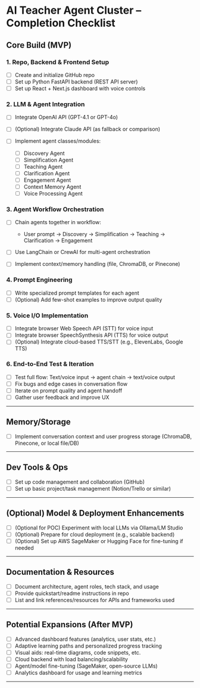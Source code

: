 # **AI Teacher Agent Cluster – Completion Checklist**

## **Core Build (MVP)**

### **1. Repo, Backend & Frontend Setup**

* [ ] Create and initialize GitHub repo
* [ ] Set up Python FastAPI backend (REST API server)
* [ ] Set up React + Next.js dashboard with voice controls

### **2. LLM & Agent Integration**

* [ ] Integrate OpenAI API (GPT-4.1 or GPT-4o)
* [ ] (Optional) Integrate Claude API (as fallback or comparison)
* [ ] Implement agent classes/modules:

  * [ ] Discovery Agent
  * [ ] Simplification Agent
  * [ ] Teaching Agent
  * [ ] Clarification Agent
  * [ ] Engagement Agent
  * [ ] Context Memory Agent
  * [ ] Voice Processing Agent

### **3. Agent Workflow Orchestration**

* [ ] Chain agents together in workflow:

  * User prompt → Discovery → Simplification → Teaching → Clarification → Engagement
* [ ] Use LangChain or CrewAI for multi-agent orchestration
* [ ] Implement context/memory handling (file, ChromaDB, or Pinecone)

### **4. Prompt Engineering**

* [ ] Write specialized prompt templates for each agent
* [ ] (Optional) Add few-shot examples to improve output quality

### **5. Voice I/O Implementation**

* [ ] Integrate browser Web Speech API (STT) for voice input
* [ ] Integrate browser SpeechSynthesis API (TTS) for voice output
* [ ] (Optional) Integrate cloud-based TTS/STT (e.g., ElevenLabs, Google TTS)

### **6. End-to-End Test & Iteration**

* [ ] Test full flow: Text/voice input → agent chain → text/voice output
* [ ] Fix bugs and edge cases in conversation flow
* [ ] Iterate on prompt quality and agent handoff
* [ ] Gather user feedback and improve UX

---

## **Memory/Storage**

* [ ] Implement conversation context and user progress storage (ChromaDB, Pinecone, or local file/DB)

---

## **Dev Tools & Ops**

* [ ] Set up code management and collaboration (GitHub)
* [ ] Set up basic project/task management (Notion/Trello or similar)

---

## **(Optional) Model & Deployment Enhancements**

* [ ] (Optional for POC) Experiment with local LLMs via Ollama/LM Studio
* [ ] (Optional) Prepare for cloud deployment (e.g., scalable backend)
* [ ] (Optional) Set up AWS SageMaker or Hugging Face for fine-tuning if needed

---

## **Documentation & Resources**

* [ ] Document architecture, agent roles, tech stack, and usage
* [ ] Provide quickstart/readme instructions in repo
* [ ] List and link references/resources for APIs and frameworks used

---

## **Potential Expansions (After MVP)**

* [ ] Advanced dashboard features (analytics, user stats, etc.)
* [ ] Adaptive learning paths and personalized progress tracking
* [ ] Visual aids: real-time diagrams, code snippets, etc.
* [ ] Cloud backend with load balancing/scalability
* [ ] Agent/model fine-tuning (SageMaker, open-source LLMs)
* [ ] Analytics dashboard for usage and learning metrics

---

